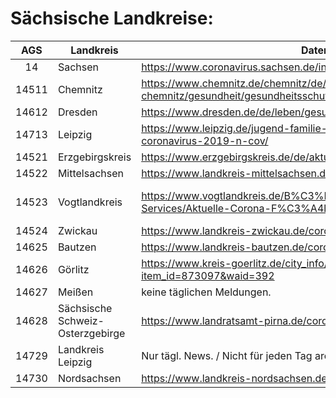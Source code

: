 # Sächsische Landkreise:

| AGS   | Landkreis                         | Datenübersicht                                                                                                       | (Corona) Newscycle/Bekanntmachungen                                                                                                                                                                  |
|:-----:|-----------------------------------|----------------------------------------------------------------------------------------------------------------------|--------------------------------------------------------------------------------------------------------------------------------------------------------------------------------------------------------|
| 14    | Sachsen                           | <https://www.coronavirus.sachsen.de/infektionsfaelle-in-sachsen-4151.html>                                      | <https://www.coronavirus.sachsen.de/amtliche-bekanntmachungen.html>                                                                                                       |
| 14511 | Chemnitz                          | <https://www.chemnitz.de/chemnitz/de/leben-in-chemnitz/gesundheit/gesundheitsschutz/coronavirus/index.html>       | <https://www.chemnitz.de/chemnitz/de/aktuell/presse/pressemitteilungen/index.itl?q=Corona&from=&till=>                                                                      |
| 14612 | Dresden                           | <https://www.dresden.de/de/leben/gesundheit/hygiene/infektionsschutz/corona.php>                                    | <https://www.dresden.de/suche/pressemitteilungen.itl>                                                                                                                       |
| 14713 | Leipzig                           | <https://www.leipzig.de/jugend-familie-und-soziales/gesundheit/neuartiges-coronavirus-2019-n-cov/>            |                                                                                                                                                                             |
| 14521 | Erzgebirgskreis                   | <https://www.erzgebirgskreis.de/de/aktuelles/coronavirus/>                                                           | identisch mit Übersicht                                                                                                                                            |
| 14522 | Mittelsachsen                     | <https://www.landkreis-mittelsachsen.de/corona.html>                                                               | <https://www.landkreis-mittelsachsen.de/das-amt/neuigkeiten.html>                                                                                                   |
| 14523 | Vogtlandkreis                     | <https://www.vogtlandkreis.de/B%C3%BCrgerservice-und-Verwaltung/Infos-und-Services/Aktuelle-Corona-F%C3%A4lle> | <https://www.vogtlandkreis.de/B%C3%BCrgerservice-und-Verwaltung/Infos-und-Services/Pressemitteilungen/index.php?ModID=255&object=tx%2C2752.5.1&La=1&NavID=2752.270&text=Corona&kat=2752.1147> |
| 14524 | Zwickau                           | <https://www.landkreis-zwickau.de/coronafallzahlen-landkreiszwickau>                                               | <https://www.landkreis-zwickau.de/corona-virus-informationen>                                                                                        |
| 14625 | Bautzen                           | <https://www.landkreis-bautzen.de/corona-pandemie-im-landkreis-bautzen.php>                                    | <https://www.landkreis-bautzen.de/coronavirus.php>                                                                                     |
| 14626 | Görlitz                           | <https://www.kreis-goerlitz.de/city_info/webaccessibility/index.cfm?item_id=873097&waid=392>                     | <https://www.kreis-goerlitz.de/city_info/webaccessibility/index.cfm?item_id=852943&waid=392>                                                 |
| 14627 | Meißen                            | keine täglichen Meldungen.                                                                                          | <http://www.kreis-meissen.org/61.html>                                                                                                 |
| 14628 | Sächsische Schweiz-Osterzgebirge | <https://www.landratsamt-pirna.de/coronavirus.html>                                                                | <https://www.landratsamt-pirna.de/bekanntmachungen.html>                                                                              |
| 14729 | Landkreis Leipzig                 | Nur tägl. News. / Nicht für jeden Tag archiviert!                                                                 | <https://www.landkreisleipzig.de/pressemeldungen.html>                                                                                  |
| 14730 | Nordsachsen                       | <https://www.landkreis-nordsachsen.de/infos_zum_corona_virus-a-9234.html>                                     | <https://www.landkreis-nordsachsen.de/aktuell.html>                                                                                                                        |
